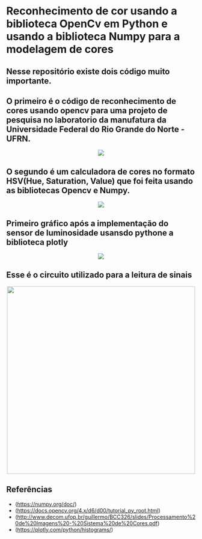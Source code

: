 # Reconhecimento de cor usando a biblioteca OpenCv em Python e usando a biblioteca Numpy para a modelagem de cores 

## Nesse repositório existe dois código muito importante. 

## O primeiro é o código de reconhecimento de cores usando opencv para uma projeto de pesquisa no laboratorio da manufatura da Universidade Federal do Rio Grande do Norte - UFRN.
<div align = "center">
  <img src="https://user-images.githubusercontent.com/108936921/195621932-201dff1e-a662-467f-b261-592a86db5764.png">  
</div>

## O segundo é um calculadora de cores no formato HSV(Hue, Saturation, Value) que foi feita usando as bibliotecas Opencv e Numpy.
<div align = "center">
  <img src="https://user-images.githubusercontent.com/108936921/195620702-3f374e0c-058e-4d50-99b7-2c4f440d1f54.png">  
</div>

## Primeiro gráfico após a implementação do sensor de luminosidade usansdo pythone a biblioteca plotly 
<div align = "center">
  <img src="https://user-images.githubusercontent.com/108936921/202603718-c3bb65e4-c0b8-4150-a110-d7757f4ef3f4.png">  
</div>

## Esse é o circuito utilizado para a leitura de sinais 
<div align = "center">
  <img src="https://user-images.githubusercontent.com/108936921/202604013-308e9f27-4a5e-444b-ab09-09f127d74271.jpeg" width = 500px height= 500px>  
</div>
 

## Referências
- (https://numpy.org/doc/)
- (https://docs.opencv.org/4.x/d6/d00/tutorial_py_root.html)
- (http://www.decom.ufop.br/guillermo/BCC326/slides/Processamento%20de%20Imagens%20-%20Sistema%20de%20Cores.pdf)
- (https://plotly.com/python/histograms/)
